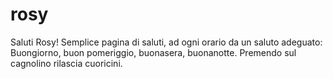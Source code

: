 # rosy
Saluti Rosy! Semplice pagina di saluti, ad ogni orario da un saluto adeguato: Buongiorno, buon pomeriggio, buonasera, buonanotte. Premendo sul cagnolino rilascia cuoricini. 
